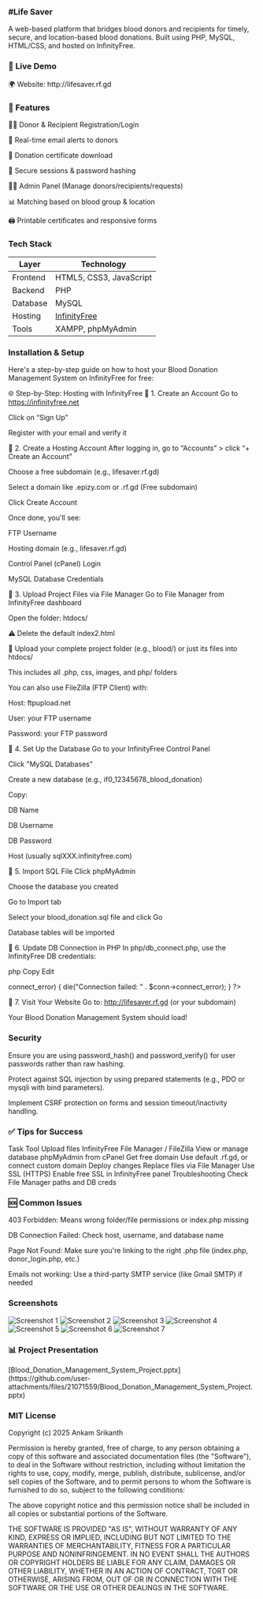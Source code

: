 <h3><b>#Life Saver</b></h3>

A web-based platform that bridges blood donors and recipients for timely, secure, and location-based blood donations. Built using PHP, MySQL, HTML/CSS, and hosted on InfinityFree.

<h3><b>🚀 Live Demo</b></h3>
🌍 Website: http://lifesaver.rf.gd

<h3><b>🔧 Features</b></h3>
🧑‍💻 Donor & Recipient Registration/Login

📩 Real-time email alerts to donors

🧾 Donation certificate download

🔐 Secure sessions & password hashing

👨‍⚕️ Admin Panel (Manage donors/recipients/requests)

📊 Matching based on blood group & location

🖨️ Printable certificates and responsive forms








<h3><b>Tech Stack</b></h3>

| Layer     | Technology                  |
|-----------|-----------------------------|
| Frontend  | HTML5, CSS3, JavaScript     |
| Backend   | PHP                         |
| Database  | MySQL                       |
| Hosting   | [InfinityFree](https://infinityfree.net) |
| Tools     | XAMPP, phpMyAdmin           |



<h3><b>Installation & Setup</b></h3>

Here's a step-by-step guide on how to host your Blood Donation Management System on InfinityFree for free:

🌐 Step-by-Step: Hosting with InfinityFree
🔸 1. Create an Account
Go to https://infinityfree.net

Click on “Sign Up”

Register with your email and verify it

🔸 2. Create a Hosting Account
After logging in, go to “Accounts” > click “+ Create an Account”

Choose a free subdomain (e.g., lifesaver.rf.gd)

Select a domain like .epizy.com or .rf.gd (Free subdomain)

Click Create Account

Once done, you'll see:

FTP Username

Hosting domain (e.g., lifesaver.rf.gd)

Control Panel (cPanel) Login

MySQL Database Credentials

🔸 3. Upload Project Files via File Manager
Go to File Manager from InfinityFree dashboard

Open the folder: htdocs/

⚠️ Delete the default index2.html

📁 Upload your complete project folder (e.g., blood/) or just its files into htdocs/

This includes all .php, css, images, and php/ folders

You can also use FileZilla (FTP Client) with:

Host: ftpupload.net

User: your FTP username

Password: your FTP password

🔸 4. Set Up the Database
Go to your InfinityFree Control Panel

Click "MySQL Databases"

Create a new database (e.g., if0_12345678_blood_donation)

Copy:

DB Name

DB Username

DB Password

Host (usually sqlXXX.infinityfree.com)

🔸 5. Import SQL File
Click phpMyAdmin

Choose the database you created

Go to Import tab

Select your blood_donation.sql file and click Go

Database tables will be imported

🔸 6. Update DB Connection in PHP
In php/db_connect.php, use the InfinityFree DB credentials:

php
Copy
Edit
<?php
$host = "sqlXXX.infinityfree.com";  // Replace with your actual host
$user = "if0_12345678";             // Your DB username
$pass = "your_db_password";         // Your DB password
$db   = "if0_12345678_blood_donation"; // Your full DB name

$conn = new mysqli($host, $user, $pass, $db);
if ($conn->connect_error) {
    die("Connection failed: " . $conn->connect_error);
}
?>
🔸 7. Visit Your Website
Go to: http://lifesaver.rf.gd (or your subdomain)

Your Blood Donation Management System should load!




<h3><b>Security</b></h3>

Ensure you are using password_hash() and password_verify() for user passwords rather than raw hashing.

Protect against SQL injection by using prepared statements (e.g., PDO or mysqli with bind parameters).

Implement CSRF protection on forms and session timeout/inactivity handling.





<h3><b>✅ Tips for Success</b></h3>
Task	Tool
Upload files	InfinityFree File Manager / FileZilla
View or manage database	phpMyAdmin from cPanel
Get free domain	Use default .rf.gd, or connect custom domain
Deploy changes	Replace files via File Manager
Use SSL (HTTPS)	Enable free SSL in InfinityFree panel
Troubleshooting	Check File Manager paths and DB creds

<h3><b>🆘 Common Issues</b></h3>
403 Forbidden: Means wrong folder/file permissions or index.php missing

DB Connection Failed: Check host, username, and database name

Page Not Found: Make sure you're linking to the right .php file (index.php, donor_login.php, etc.)

Emails not working: Use a third-party SMTP service (like Gmail SMTP) if needed





<h3><b>Screenshots</b></h3>

![Screenshot 1](https://github.com/user-attachments/assets/e177ef0a-bdd7-42a6-86b9-1b317740dc85)
![Screenshot 2](https://github.com/user-attachments/assets/b2233422-0222-44b4-9230-c8129522f8ac)
![Screenshot 3](https://github.com/user-attachments/assets/eaa9a2fb-e85e-406a-9a67-862414e6d329)
![Screenshot 4](https://github.com/user-attachments/assets/8c48f837-cf1a-472b-a3e5-d486fac4202e)
![Screenshot 5](https://github.com/user-attachments/assets/66572f0f-93c7-4122-93f5-7fc5dae4d7d2)
![Screenshot 6](https://github.com/user-attachments/assets/8d55077d-f094-4c0c-b906-7fa8cd240947)
![Screenshot 7](https://github.com/user-attachments/assets/de7df759-0b96-4348-bcb0-a568808f5fea)



<h3><b>📊 Project Presentation</b></h3>
[Blood_Donation_Management_System_Project.pptx](https://github.com/user-attachments/files/21071559/Blood_Donation_Management_System_Project.pptx)




<h3><b>MIT License</b></h3>

Copyright (c) 2025 Ankam Srikanth


Permission is hereby granted, free of charge, to any person obtaining a copy of this software and associated documentation files (the "Software"), to deal in the Software without restriction, including without limitation the rights to use, copy, modify, merge, publish, distribute, sublicense, and/or sell copies of the Software, and to permit persons to whom the Software is furnished to do so, subject to the following conditions:

The above copyright notice and this permission notice shall be included in all copies or substantial portions of the Software.

THE SOFTWARE IS PROVIDED "AS IS", WITHOUT WARRANTY OF ANY KIND, EXPRESS OR IMPLIED, INCLUDING BUT NOT LIMITED TO THE WARRANTIES OF MERCHANTABILITY, FITNESS FOR A PARTICULAR PURPOSE AND NONINFRINGEMENT. IN NO EVENT SHALL THE AUTHORS OR COPYRIGHT HOLDERS BE LIABLE FOR ANY CLAIM, DAMAGES OR OTHER LIABILITY, WHETHER IN AN ACTION OF CONTRACT, TORT OR OTHERWISE, ARISING FROM, OUT OF OR IN CONNECTION WITH THE SOFTWARE OR THE USE OR OTHER DEALINGS IN THE SOFTWARE.



